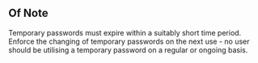 ## Of Note

Temporary passwords must expire within a suitably short time period. Enforce the changing of temporary passwords on the next use - no user should be utilising a temporary password on a regular or ongoing basis.
